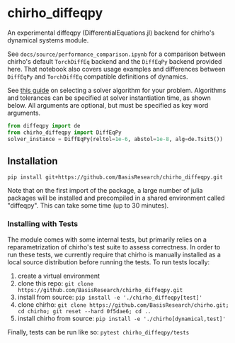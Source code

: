 # chirho_diffeqpy
An experimental diffeqpy (DifferentialEquations.jl) backend for chirho's dynamical systems module.

See `docs/source/performance_comparison.ipynb` for a comparison between chirho's default `TorchDiffEq` backend and the
`DiffEqPy` backend provided here. That notebook also covers usage examples and differences between `DiffEqPy` and
`TorchDiffEq` compatible definitions of dynamics.

See [this guide](https://docs.sciml.ai/DiffEqDocs/stable/solvers/ode_solve) on selecting a solver algorithm for your
problem. Algorithms and tolerances can be specified at solver instantiation time, as shown below. All arguments are 
optional, but must be specified as key word arguments.
```python
from diffeqpy import de
from chirho_diffeqpy import DiffEqPy
solver_instance = DiffEqPy(reltol=1e-6, abstol=1e-8, alg=de.Tsit5())
```


## Installation

`pip install git+https://github.com/BasisResearch/chirho_diffeqpy.git`

Note that on the first import of the package, a large number of julia packages will be
installed and precompiled in a shared environment called "diffeqpy". This can take some time (up to 30 minutes).

### Installing with Tests

[//]: # (Remove after resolving FIXME 6fjj1ydg:)
[//]: # ( `tests/chirho_tests_reparametrized/fixtures_imported_from_chirho`)
[//]: # ( `.github/workflows/test.yml`)

The module comes with some internal tests, but primarily relies on a reparametrization of chirho's test suite to assess
correctness. In order to run these tests, we currently require that chirho is manually installed as a local source 
distribution before running the tests. To run tests locally:

[//]: # (In step 2, TODO pull version from requirements.txt)
[//]: # (Also, this will install and then reinstall chirho, but the manual must follow so that it takes precedence.)

1. create a virtual environment
2. clone this repo: `git clone https://github.com/BasisResearch/chirho_diffeqpy.git`
3. install from source: `pip install -e './chirho_diffeqpy[test]'`
4. clone chirho: `git clone https://github.com/BasisResearch/chirho.git; cd chirho; git reset --hard 0f5dae6; cd ..`
5. install chirho from source: `pip install -e './chirho[dynamical,test]'`


Finally, tests can be run like so:
`pytest chirho_diffeqpy/tests`